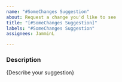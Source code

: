```yaml
---
name: "#SomeChanges Suggestion"
about: Request a change you'd like to see
title: "[#SomeChanges Suggestion]"
labels: "#SomeChanges Suggestion"
assignees: JamminL

---
```


### Description
{Describe your suggestion}

